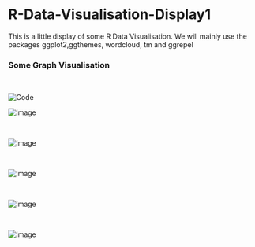 # R-Data-Visualisation-Display1
This is a little display of some R Data Visualisation. We will mainly use the packages ggplot2,ggthemes, wordcloud, tm and ggrepel 

### Some Graph Visualisation 

<br>

![Code](https://github.com/WilliamBak6/R-Data-Visualisation-Display1/blob/main/R/PointPlot_Visualisation_code.R)

![image](https://user-images.githubusercontent.com/114810020/193703579-995b8050-3324-4247-8345-3f846348feb4.png)

<br>

![image](https://user-images.githubusercontent.com/114810020/193701182-772de916-d956-4596-b55b-38c415a0b09c.png)

<br>

![image](https://user-images.githubusercontent.com/114810020/193701757-8d6ca8d6-ccf9-44a4-ade4-49b22819997a.png)

<br>

![image](https://user-images.githubusercontent.com/114810020/193703888-402d6fac-bcfd-4c00-a8f0-a971806086ff.png)

<br> 

![image](https://user-images.githubusercontent.com/114810020/193705290-da09be51-47ea-408d-8a48-8e74619acfd4.png)
